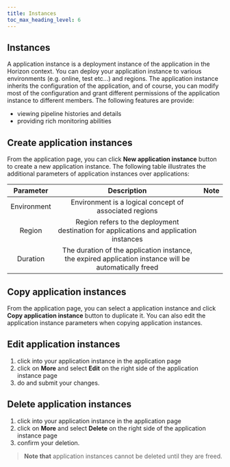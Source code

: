 ```yaml
---
title: Instances
toc_max_heading_level: 6
---
```


## Instances

A application instance is a deployment instance of the application in the Horizon context. You can deploy your application instance to various environments (e.g. online, test etc...) and regions. The application instance inherits the configuration of the application, and of course, you can modify most of the configuration and grant different permissions of the application instance to different members. The following features are provide: 

* viewing pipeline histories and details
* providing rich monitoring abilities

## Create application instances

From the application page, you can click **New application instance** button to create a new application instance. The following table illustrates the additional parameters of application instances over applications: 

|  Parameter  |                                    Description                                   | Note |
|:-----------:|:--------------------------------------------------------------------------------:|:----:|
| Environment |              Environment is a logical concept of associated regions              |      |
|   Region    |    Region refers to the deployment destination for applications and application instances     |      |
|  Duration   |   The duration of the application instance, the expired application instance will be automatically freed   |      |


## Copy application instances
From the application page, you can select a application instance and click **Copy application instance** button to duplicate it. You can also edit the application instance parameters when copying application instances.


## Edit application instances
1. click into your application instance in the application page
2. click on **More** and select **Edit** on the right side of the application instance page
3. do and submit your changes.


## Delete application instances
1. click into your application instance in the application page
2. click on **More** and select **Delete** on the right side of the application instance page
3. confirm your deletion.
> **Note that** application instances cannot be deleted until they are freed.